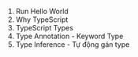1. Run Hello World
2. Why TypeScript
3. TypeScript Types
4. Type Annotation - Keyword Type
5. Type Inference - Tự động gán type
